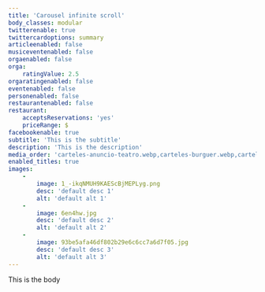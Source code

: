 ```yaml
---
title: 'Carousel infinite scroll'
body_classes: modular
twitterenable: true
twittercardoptions: summary
articleenabled: false
musiceventenabled: false
orgaenabled: false
orga:
    ratingValue: 2.5
orgaratingenabled: false
eventenabled: false
personenabled: false
restaurantenabled: false
restaurant:
    acceptsReservations: 'yes'
    priceRange: $
facebookenable: true
subtitle: 'This is the subtitle'
description: 'This is the description'
media_order: 'carteles-anuncio-teatro.webp,carteles-burguer.webp,carteles-goiko-320.webp,carteles-teatro.webp,cartel-goiko-burguer.webp,cartel-madrid-teatro-marquina.webp,teatro-principe-gran-via.webp,1_-ikqNMUH9KAEScBjMEPLyg.png,6en4hw.jpg,93be5afa46df802b29e6c6cc7a6d7f05.jpg'
enabled_titles: true
images:
    -
        image: 1_-ikqNMUH9KAEScBjMEPLyg.png
        desc: 'default desc 1'
        alt: 'default alt 1'
    -
        image: 6en4hw.jpg
        desc: 'default desc 2'
        alt: 'default alt 2'
    -
        image: 93be5afa46df802b29e6c6cc7a6d7f05.jpg
        desc: 'default desc 3'
        alt: 'default alt 3'
---
```


This is the body